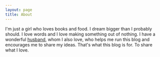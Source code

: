 ```yaml
---
layout: page
title: About
---
```


I'm just a girl who loves books and food. I dream bigger than I probably should. I love words and I love making something out of nothing.  I have a wonderful [husband](http://www.jessemillar.com/), whom I also love, who helps me run this blog and encourages me to share my ideas. That's what this blog is for. To share what I love. 